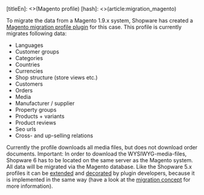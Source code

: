 [titleEn]: <>(Magento profile)
[hash]: <>(article:migration_magento)

To migrate the data from a Magento 1.9.x system, Shopware has created a [Magento migration profile plugin](https://github.com/shopwareLabs/SwagMigrationMagento) for this case.
This profile is currently migrates following data:
* Languages
* Customer groups
* Categories
* Countries
* Currencies
* Shop structure (store views etc.)
* Customers
* Orders
* Media
* Manufacturer / supplier
* Property groups
* Products + variants
* Product reviews
* Seo urls
* Cross- and up-selling relations

Currently the profile downloads all media files, but does not download order documents.
Important: In order to download the WYSIWYG-media-files, Shopware 6 has to be located on the same server as the Magento system.
All data will be migrated via the Magento database. Like the Shopware 5.x profiles it can be [extended](./../../../50-how-to/520-extend-shopware-migration-profile.md)
and [decorated](./../../../50-how-to/550-decorate-shopware-migration-converter.md) by plugin developers, because it is
implemented in the same way (have a look at the [migration concept](./010-introduction.md) for more information).
